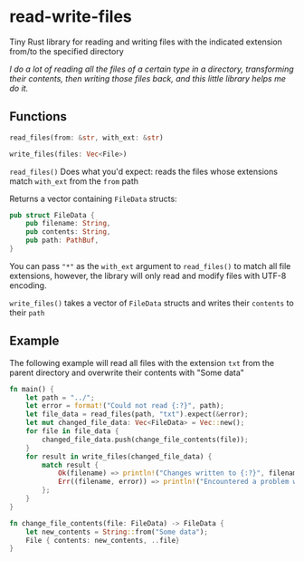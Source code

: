 # read-write-files

Tiny Rust library for reading and writing files with the indicated extension from/to the specified directory

*I do a lot of reading all the files of a certain type in a directory, transforming their contents, then writing those files back, and this little library helps me do it.*

## Functions

```Rust
read_files(from: &str, with_ext: &str)
```

```Rust
write_files(files: Vec<File>)
```
`read_files()` Does what you'd expect: reads the files whose extensions match `with_ext` from the `from` path

Returns a vector containing `FileData` structs:
```Rust
pub struct FileData {
    pub filename: String,
    pub contents: String,
    pub path: PathBuf,
}
```
You can pass `"*"` as the `with_ext` argument to `read_files()` to match all file extensions, however, the library will only read and modify files with UTF-8 encoding.


`write_files()` takes a vector of `FileData` structs and writes their `contents` to their `path`

## Example

The following example will read all files with the extension `txt` from the parent directory and overwrite their contents with "Some data"
```Rust
fn main() {
    let path = "../";
    let error = format!("Could not read {:?}", path);
    let file_data = read_files(path, "txt").expect(&error);
    let mut changed_file_data: Vec<FileData> = Vec::new();
    for file in file_data {
        changed_file_data.push(change_file_contents(file));
    }
    for result in write_files(changed_file_data) {
        match result {
            Ok(filename) => println!("Changes written to {:?}", filename),
            Err((filename, error)) => println!("Encountered a problem writing {:?}: {:?}", filename, error)
        };
    }
}

fn change_file_contents(file: FileData) -> FileData {
    let new_contents = String::from("Some data");
    File { contents: new_contents, ..file}
}
```
